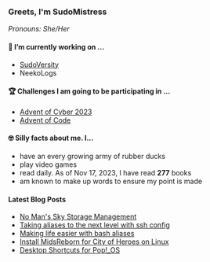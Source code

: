 ### Greets, I'm SudoMistress

_Pronouns: She/Her_

#### 🔭 I’m currently working on ...

- [SudoVersity](https://www.sudoversity.fyi)
- NeekoLogs

#### 🏆 Challenges I am going to be participating in ...

- [Advent of Cyber 2023](https://tryhackme.com/room/adventofcyber2023)
- [Advent of Code](https://adventofcode.com)

#### 🤓 Silly facts about me. I...

- have an every growing army of rubber ducks
- play video games
- read daily. As of Nov 17, 2023, I have read **277** books
- am known to make up words to ensure my point is made

#### Latest Blog Posts

<!-- BLOG-POST-LIST:START -->
- [No Man&#39;s Sky Storage Management](https://www.sudoversity.fyi/posts/nms-storage-management/)
- [Taking aliases to the next level with ssh config](https://www.sudoversity.fyi/posts/taking-aliases-to-the-next-level-with-ssh-config/)
- [Making life easier with bash aliases](https://www.sudoversity.fyi/posts/create-bash-aliases/)
- [Install MidsReborn for City of Heroes on Linux](https://www.sudoversity.fyi/posts/midsreborn-city-heroes-linux/)
- [Desktop Shortcuts for Pop!_OS](https://www.sudoversity.fyi/posts/desktop-shortcuts-popos/)
<!-- BLOG-POST-LIST:END -->
